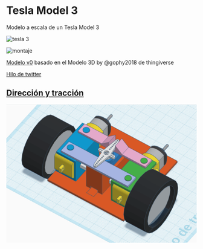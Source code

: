 # Tesla Model 3

Modelo a escala de un Tesla Model 3

![tesla 3](https://pbs.twimg.com/media/D8S6v0hXoAET16S?format=jpg&name=small)

![montaje](https://pbs.twimg.com/media/D8dQ-ATX4AE_7M_?format=jpg&name=small)


[Modelo v0](https://www.tinkercad.com/things/iwQ4f35aovJ) basado en el Modelo 3D by @gophy2018 de thingiverse

[Hilo de twitter](https://twitter.com/javacasm/status/1137281941793886208)

## [Dirección y tracción](./Direccion-traccion/SteeringTraction.md)

![modelo mio](./images/modelov0.png)
